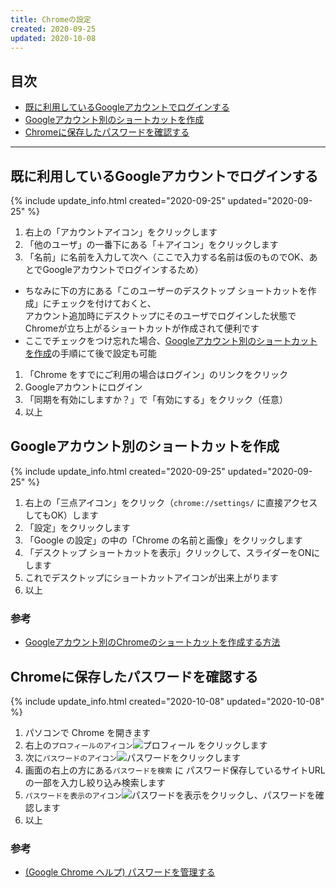 ```yaml
---
title: Chromeの設定
created: 2020-09-25
updated: 2020-10-08
---
```

## <a name="index">目次</a>

- [既に利用しているGoogleアカウントでログインする](#sign-in-with-the-google-account-you-already-have)
- [Googleアカウント別のショートカットを作成](#create-a-shortcut-for-each-google-account)
- [Chromeに保存したパスワードを確認する](#check-the-password-stored-in-chrome)

* * *

## <a name="#sign-in-with-the-google-account-you-already-have">既に利用しているGoogleアカウントでログインする</a>
{% include update_info.html created="2020-09-25" updated="2020-09-25" %}

1. 右上の「アカウントアイコン」をクリックします
1. 「他のユーザ」の一番下にある「＋アイコン」をクリックします
1. 「名前」に名前を入力して次へ（ここで入力する名前は仮のものでOK、あとでGoogleアカウントでログインするため）
  - ちなみに下の方にある「このユーザーのデスクトップ ショートカットを作成」にチェックを付けておくと、  
  アカウント追加時にデスクトップにそのユーザでログインした状態でChromeが立ち上がるショートカットが作成されて便利です
  - ここでチェックをつけ忘れた場合、[Googleアカウント別のショートカットを作成](#create-a-shortcut-for-each-google-account)の手順にて後で設定も可能
1. 「Chrome をすでにご利用の場合はログイン」のリンクをクリック
1. Googleアカウントにログイン
1. 「同期を有効にしますか？」で「有効にする」をクリック（任意）
1. 以上

## <a name="create-a-shortcut-for-each-google-account">Googleアカウント別のショートカットを作成</a>
{% include update_info.html created="2020-09-25" updated="2020-09-25" %}

1. 右上の「三点アイコン」をクリック（`chrome://settings/` に直接アクセスしてもOK）します
1. 「設定」をクリックします
1. 「Google の設定」の中の「Chrome の名前と画像」をクリックします
1. 「デスクトップ ショートカットを表示」クリックして、スライダーをONにします
1. これでデスクトップにショートカットアイコンが出来上がります
1. 以上

### <a name="create-a-shortcut-for-each-google-account-reference">参考</a>

- [Googleアカウント別のChromeのショートカットを作成する方法](https://www.suzu6.net/posts/184-chrome-taskbar/)

## <a name="check-the-password-stored-in-chrome">Chromeに保存したパスワードを確認する</a>
{% include update_info.html created="2020-10-08" updated="2020-10-08" %}

1. パソコンで Chrome を開きます
1. 右上の`プロフィールのアイコン`![プロフィール](https://lh3.googleusercontent.com/rJ6xAmtA78NAMwi2RCcWECxHCVi9QHt0YZlp3vKwihzlT6WxtF6tnAqrILT72nEStj0cWzixv_0QE-xn4ZYMrbnmLcBJ0FR7SXg1HHhCvKuIAxoRrVwBGVzuvAZFJ0CrhNwngJKDpNEn9EsflsiTY424_PogDClDj_jxJvnEXBXL2pFvsYEylEmFAybq4stl6SNzhkIVaxKI7HQBtYdVANv1lKRKT0y0a2NuxEIFcY6XNJsN7IsGclY2O8Zyl6Tdvu7pA0dYVDYLN6MoacEZbYcPJFhhjnvWx0xkKhld2milOPSnfcILdx5MrV41QYV8fzyR5s34N3wisZEbRQP0nPcbb8bb7Tn1vlVjGo68xX_hhae6PUGB6IkK9ue9-E5u-54qLd87iycqXDieXVQpCXunIbru_mS7tTFLRsK4UcGLF76LCWusLZ78sQk3A-kJ2214gkM57Aw94l6bPP951Wxi8Yl-r2nNYZ9JK6WpoEXZ9xHPQurhhZ7mO3m-U7h6yuqyVulaLnr1nmsXhzxoVNFs-3lvO527XsZpJFQOTZyDeButehEVrlh3D_YtsGlFTvDx3D8g23SSTxW_g09N_640k_zk4oC9jZK2H75VUFVAj6h-Iso59QZXJkqlI9DhIgwlTjB-AzSlnNgVgnf1eXl8JNQ8BdbJ7-QEMqMujmwlJqZDVcMj3cZoMa2X=s18-no?authuser=0) をクリックします
1. 次に`パスワードのアイコン`![パスワード](https://lh3.googleusercontent.com/S5bonTaHsKDngu9DdhB7OEv_eF-5KRQR-8s7q8V-mX1EzceH2CuOVvWsg86d23wS6gLkax4Eg3XXCdnxrRlRzJIMa0Vml6JfvKLSzd8kop98KVypSE42Y3itzB3yR37HEd4pqK4YCP0BoMLVHh8351Xy5bliVkHxjThgK2R9xSlU7QIONqWnze1lKcIZjt79vkX55Uq1RaTKnNAX3jhQcMykEgLQ97XmqW2d7B6wvaJCqjcRQB78Buz4pfVaom5d2DgchbMMQH9QhLVyxG-_047CT1NZ8wh7YSIYpyjMDHPonMKKFAdzT1TzfoYjxZrQnjQvNHbb3T_i0W4d6n5beFwUbg0jPmXMvf9MZ9mfxZfn8eNJfmOp5f18Knv4gnUuAiH3MFZZP6O3JGVwLrtdtr11SZnKbV70mm983vMw0oKwhstcLBnQFa87ylCkH8tT-lVoR9CLdnLyf3z42mkw3pmlr2KhJiQ4JeM7Un2YiPsolf29e7QDY_SMzShbZF8E_2nZOJ2jBW56cOL4MO37EC1xP4Ea6A3B0-QRLRqtEb5ahOV2rAPra5hViXL3HmuTYzRe-El4B7N8EkwAa2M6Yajt4Q_wBly68Sq_kEE3vCEc_fyxLHQBDzlpwaxPzcHmkTby_JPt7Pdy8RA0W4x0HYInbranacCkr9ttWbL_KUL9WH09gpHUfdh8XySv=s18-no?authuser=0)をクリックします
1. 画面の右上の方にある`パスワードを検索` に パスワード保存しているサイトURLの一部を入力し絞り込み検索します
1. `パスワードを表示のアイコン`![パスワードを表示](https://lh3.googleusercontent.com/_ua1LRFmpQ_cEpFmx5auxQfXIlZNJCfCeiBxPzt5ZA2lx4YeSsOzKR2Zr1onSikiYiV39xlwzqTbPyG3q7pz4Cvfho7fBsT_mwxDH9s4cFrk4CBp454-iJoMi5EQjtRlVlt7-B4Bl_TtalMUEsY_K252ck8XD3J8SK8sKEUSqpQY7l_FaXAzB8hxYMkPkGoSWPtxjJpfG44peqPx7avzKU2sn_knwM7-3zBaTayoZlJx_88xGdjRh5lG8GAzoSn6ZUmfmTqvg6HJ6Y6mZ4yradYS7gDnTuTRB2bGv_cLDTMeve4NIVWQOU3tzwup_UV7vLOJ-H66hxj-Xx3VDNQ7xKi9v-Xa2Y090OWHaUs6l8e0CJUYmj9R2LjMpSKMklQ8vCwx_zDtotxqgSbFvlmD6zNzMBXzOzWr6nmnKjltdB67sG9E-KAdsogrQH7nWRiwcmI8Koymh3x499DtwducLb2XJvi9OBBT_ExXwJGBB1ZZnWe5SlqRj5hO4hXOPbORXS-qm7zyj-mOx0Y93xS2I5VjoS292bmo1y-PBtIa0IEYpLast8m53ws-yVAjKO3WvfpM-kBj3PC0PLO26dIv4fLpy9jG8UDbKSdOipw-BpkhHHe02cMzwW5q9lofLCnMhH17yv6Dyc5JTD3Wqkri4Rfa7UZyeaFuuBS0wMCYgAo7Khiepx0rRiPkLxC-=s18-no?authuser=0)をクリックし、パスワードを確認します
1. 以上

### <a name="check-the-password-stored-in-chrome-reference">参考</a>

- [(Google Chrome ヘルプ) パスワードを管理する](https://support.google.com/chrome/answer/95606?co=GENIE.Platform%3DDesktop&hl=ja)

